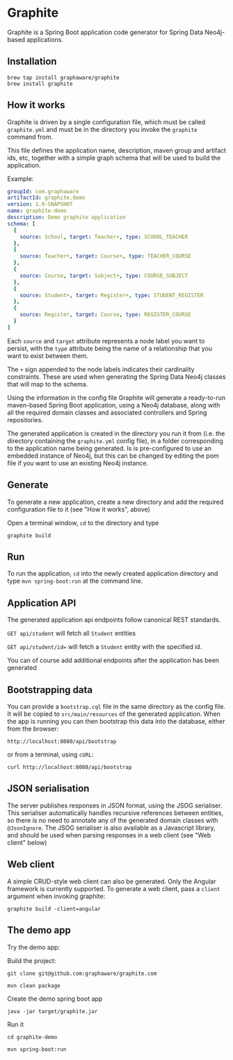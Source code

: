# Graphite

Graphite is a Spring Boot application code generator for Spring Data Neo4j-based applications.

## Installation

```
brew tap install graphaware/graphite
brew install graphite
```

## How it works

Graphite is driven by a single configuration file, which must be called `graphite.yml` and must be in the directory you invoke the `graphite` command from.  

This file defines the application name, description, maven group and artifact ids, etc, together with a simple graph schema that will be used to build the application. 

Example:

```yaml
groupId: com.graphaware
artifactId: graphite.demo
version: 1.0-SNAPSHOT
name: graphite-demo
description: Demo graphite application
schema: [
  {
    source: School, target: Teacher+, type: SCHOOL_TEACHER
  },
  {
    source: Teacher+, target: Course+, type: TEACHER_COURSE
  },
  {
    source: Course, target: Subject+, type: COURSE_SUBJECT
  },
  {
    source: Student+, target: Register+, type: STUDENT_REGISTER
  },
  {
    source: Register, target: Course, type: REGISTER_COURSE
  }
]
``` 

Each `source` and `target` attribute represents a node label you want to persist, with the `type` attribute being the name of a relationship that you want to exist between them.

The `+` sign appended to the node labels indicates their cardinality constraints. These are used when generating the Spring Data Neo4j classes that will map to the schema.

Using the information in the config file Graphite will generate a ready-to-run maven-based Spring Boot application, using a Neo4j database, along with all the required domain classes and associated controllers and Spring repositories. 

The generated application is created in the directory you run it from (i.e. the directory containing the `graphite.yml` config file), in a folder corresponding to the application name being generated.
Is is pre-configured to use an embedded instance of Neo4j, but this can be changed by editing the pom file if you want to use an existing Neo4j instance.

## Generate
To generate a new application, create a new directory and add the required configuration file to it (see "How it works", above)

Open a terminal window, `cd` to the directory and type

`graphite build`

## Run
To run the application, `cd` into the newly created application directory and type `mvn spring-boot:run` at the command line.

## Application API
The generated application api endpoints follow canonical REST standards. 

```GET api/student``` will fetch all `Student` entities

```GET api/student/id=``` will fetch a `Student` entity with the specified id.

You can of course add additional endpoints after the application has been generated


## Bootstrapping data

You can provide a `bootstrap.cql` file in the same directory as the config file. It will be copied to `src/main/resources` of the generated application. When the app is running you can then bootstrap this data into the database, either from the browser:

```http://localhost:8080/api/bootstrap``` 

or from a terminal, using `cURL`:

```curl http://localhost:8080/api/bootstrap```

## JSON serialisation
The server publishes responses in JSON format, using the JSOG serialiser. This serialiser automatically handles recursive references between entities, so there is no need to annotate any of the generated domain classes with `@JsonIgnore`. The JSOG serialiser is also available as a Javascript library, and should be used when parsing responses in a web client (see "Web client" below) 


## Web client
A simple CRUD-style web client can also be generated. Only the Angular framework is currently supported. To generate a web client, pass a `client` argument when invoking graphite:

```graphite build -client=angular```  

## The demo app
Try the demo app:

Build the project:

```git clone git@github.com:graphaware/graphite.com```

```mvn clean package```

Create the demo spring boot app

```java -jar target/graphite.jar```

Run it

```cd graphite-demo```

```mvn spring-boot:run```


